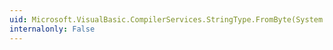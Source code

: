 ```yaml
---
uid: Microsoft.VisualBasic.CompilerServices.StringType.FromByte(System.Byte)
internalonly: False
---
```

